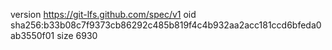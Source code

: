 version https://git-lfs.github.com/spec/v1
oid sha256:b33b08c7f9373cb86292c485b819f4c4b932aa2acc181ccd6bfeda0ab3550f01
size 6930
